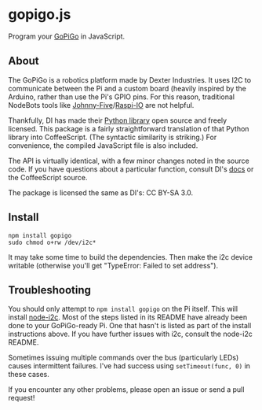# gopigo.js

Program your [GoPiGo](https://github.com/DexterInd/GoPiGo) in JavaScript.

## About

The GoPiGo is a robotics platform made by Dexter Industries. It uses I2C to
communicate between the Pi and a custom board (heavily inspired by the Arduino,
rather than use the Pi's GPIO pins. For this reason, traditional NodeBots tools
like
[Johnny-Five](https://github.com/rwaldron/johnny-five)/[Raspi-IO](https://github.com/bryan-m-hughes/raspi-io/)
are not helpful.

Thankfully, DI has made their [Python
library](https://github.com/DexterInd/GoPiGo/blob/master/Software/Python/gopigo.py)
open source and freely licensed. This package is a fairly straightforward
translation of that Python library into CoffeeScript. (The syntactic similarity
is striking.) For convenience, the compiled JavaScript file is also included.

The API is virtually identical, with a few minor changes noted in the source
code. If you have questions about a particular function, consult DI's
[docs](http://www.dexterindustries.com/GoPiGo/learning/python-programming-for-the-raspberry-pi-gopigo/)
or the CoffeeScript source.

The package is licensed the same as DI's: CC BY-SA 3.0.

## Install

````
npm install gopigo
sudo chmod o+rw /dev/i2c*
````

It may take some time to build the dependencies. Then make the i2c device writable (otherwise you'll get "TypeError: Failed to set address").
## Troubleshooting

You should only attempt to `npm install gopigo` on the Pi itself. This will install
[node-i2c](https://github.com/kelly/node-i2c). Most of the steps listed in its
README have already been done to your GoPiGo-ready Pi. One that hasn't is listed as part of the install instructions above. If you have further issues with i2c, consult the node-i2c README.

Sometimes issuing multiple commands over the bus (particularly LEDs) causes
intermittent failures. I've had success using `setTimeout(func, 0)` in these
cases.

If you encounter any other problems, please open an issue or send a pull
request!
